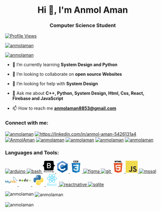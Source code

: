 <h1 align="center">Hi 👋, I'm Anmol Aman</h1>
<h3 align="center">Computer Science Student</h3>

[![Profile Views](https://hits.seeyoufarm.com/api/count/incr/badge.svg?url=https://github.com/anmolaman20/&title=Profile%20Visits&edge_flat=true)](https://github.com/anmolaman20)

<p align="left"> <a href="https://github.com/ryo-ma/github-profile-trophy"><img src="https://github-profile-trophy.vercel.app/?username=anmolaman20" alt="anmolaman" /></a> </p>

<p align="left"> <a href="https://twitter.com/Anmol43768251" target="blank"><img src="https://img.shields.io/twitter/follow/Anmol-Aman?logo=twitter&style=for-the-badge" alt="anmolaman" /></a> </p>

- 🌱 I’m currently learning **System Design and Python**

- 👯 I’m looking to collaborate on **open source Websites**

- 🤝 I’m looking for help with **System Design**

- 💬 Ask me about **C++, Python, System Design, Html, Css, React, Firebase and JavaScript**

- 📫 How to reach me **anmolaman8853@gmail.com**

<h3 align="left">Connect with me:</h3>
<p align="left">
<a href="https://twitter.com/Anmol43768251" target="blank"><img align="center" src="https://raw.githubusercontent.com/rahuldkjain/github-profile-readme-generator/master/src/images/icons/Social/twitter.svg" alt="anmolaman" height="30" width="40" /></a>
<a href="https://linkedin.com/in/anmol-aman-5426131a4" target="blank"><img align="center" src="https://raw.githubusercontent.com/rahuldkjain/github-profile-readme-generator/master/src/images/icons/Social/linked-in-alt.svg" alt="https://linkedin.com/in/anmol-aman-5426131a4" height="30" width="40" /></a>
<a href="https://stackoverflow.com/users/21903523/anmol-aman" target="blank"><img align="center" src="https://raw.githubusercontent.com/rahuldkjain/github-profile-readme-generator/master/src/images/icons/Social/stack-overflow.svg" alt="AnmolAman" height="30" width="40" /></a>
<a href="https://auth.geeksforgeeks.org/user/anmolaman8853" target="blank"><img align="center" src="https://img.icons8.com/color/144/000000/GeeksforGeeks.png" alt="anmolaman" height="40" width="40" /></a>
<a href="https://www.codechef.com/users/anmol29" target="blank"><img align="center" src="https://img.icons8.com/color/144/000000/codechef.png" alt="anmolaman" height="40" width="40" /></a>
<a href="https://www.hackerrank.com/anmolsrivastav81" target="blank"><img align="center" src="https://img.icons8.com/external-tal-revivo-color-tal-revivo/96/000000/external-hackerrank-is-a-technology-company-that-focuses-on-competitive-programming-logo-color-tal-revivo.png" alt="anmolaman" height="40" width="40" /></a>
<a href="https://www.leetcode.com/Anmol_29" target="blank"><img align="center" src="https://img.icons8.com/external-tal-revivo-color-tal-revivo/96/000000/external-level-up-your-coding-skills-and-quickly-land-a-job-logo-color-tal-revivo.png" alt="anmolaman" height="40" width="40" /></a>
</p>

<h3 align="left">Languages and Tools:</h3>
<p align="left"> <a href="https://www.arduino.cc/" target="_blank"> <img src="https://cdn.worldvectorlogo.com/logos/arduino-1.svg" alt="arduino" width="40" height="40"/> </a> <a href="https://www.gnu.org/software/bash/" target="_blank"> <img src="https://www.vectorlogo.zone/logos/gnu_bash/gnu_bash-icon.svg" alt="bash" width="40" height="40"/> </a> <a href="https://getbootstrap.com" target="_blank"> <img src="https://raw.githubusercontent.com/devicons/devicon/master/icons/bootstrap/bootstrap-plain-wordmark.svg" alt="bootstrap" width="40" height="40"/> </a> <a href="https://www.cprogramming.com/" target="_blank"> <img src="https://raw.githubusercontent.com/devicons/devicon/master/icons/c/c-original.svg" alt="c" width="40" height="40"/> </a> <a href="https://www.w3schools.com/css/" target="_blank"> <img src="https://raw.githubusercontent.com/devicons/devicon/master/icons/css3/css3-original-wordmark.svg" alt="css3" width="40" height="40"/> </a> <a href="https://www.figma.com/" target="_blank"> <img src="https://www.vectorlogo.zone/logos/figma/figma-icon.svg" alt="figma" width="40" height="40"/> </a> <a href="https://git-scm.com/" target="_blank"> <img src="https://www.vectorlogo.zone/logos/git-scm/git-scm-icon.svg" alt="git" width="40" height="40"/> </a> <a href="https://www.w3.org/html/" target="_blank"> <img src="https://raw.githubusercontent.com/devicons/devicon/master/icons/html5/html5-original-wordmark.svg" alt="html5" width="40" height="40"/> </a> <a href="https://developer.mozilla.org/en-US/docs/Web/JavaScript" target="_blank"> <img src="https://raw.githubusercontent.com/devicons/devicon/master/icons/javascript/javascript-original.svg" alt="javascript" width="40" height="40"/> </a> <a href="https://www.microsoft.com/en-us/sql-server" target="_blank"> <img src="https://www.svgrepo.com/show/303229/microsoft-sql-server-logo.svg" alt="mssql" width="40" height="40"/> </a> <a href="https://www.mysql.com/" target="_blank"> <img src="https://raw.githubusercontent.com/devicons/devicon/master/icons/mysql/mysql-original-wordmark.svg" alt="mysql" width="40" height="40"/> </a> <a href="https://nodejs.org" target="_blank"> <img src="https://raw.githubusercontent.com/devicons/devicon/master/icons/nodejs/nodejs-original-wordmark.svg" alt="nodejs" width="40" height="40"/> </a> <a href="https://www.python.org" target="_blank"> <img src="https://raw.githubusercontent.com/devicons/devicon/master/icons/python/python-original.svg" alt="python" width="40" height="40"/> </a> <a href="https://reactjs.org/" target="_blank"> <img src="https://raw.githubusercontent.com/devicons/devicon/master/icons/react/react-original-wordmark.svg" alt="react" width="40" height="40"/> </a> <a href="https://reactnative.dev/" target="_blank"> <img src="https://reactnative.dev/img/header_logo.svg" alt="reactnative" width="40" height="40"/> </a> <a href="https://www.sqlite.org/" target="_blank"> <img src="https://www.vectorlogo.zone/logos/sqlite/sqlite-icon.svg" alt="sqlite" width="40" height="40"/> </a> </p>

<p><img align="left" src="https://github-readme-stats.vercel.app/api/top-langs?username=anmolaman20&show_icons=true&locale=en&layout=compact" alt="anmolaman" /></p>

<p>&nbsp;<img align="center" src="https://github-readme-stats.vercel.app/api?username=anmolaman20&show_icons=true&locale=en" alt="anmolaman" /></p>

<p><img align="center" src="https://github-readme-streak-stats.herokuapp.com/?user=anmolaman20&" alt="anmolaman" /></p>
